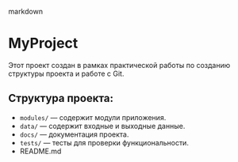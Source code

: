 markdown
# MyProject

Этот проект создан в рамках практической работы по созданию структуры проекта и работе с Git.

## Структура проекта:
- `modules/` — содержит модули приложения.
- `data/` — содержит входные и выходные данные.
- `docs/` — документация проекта.
- `tests/` — тесты для проверки функциональности.
- README.md
